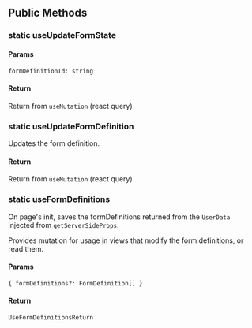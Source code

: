 ## Public Methods

### static useUpdateFormState

#### Params

`formDefinitionId: string`

#### Return

Return from `useMutation` (react query)

### static useUpdateFormDefinition

Updates the form definition.

#### Return

Return from `useMutation` (react query)

### static useFormDefinitions

On page's init, saves the formDefinitions returned from the `UserData` injected from `getServerSideProps`.

Provides mutation for usage in views that modify the form definitions, or read them.

#### Params

`{ formDefinitions?: FormDefinition[] }`

#### Return

`UseFormDefinitionsReturn`
